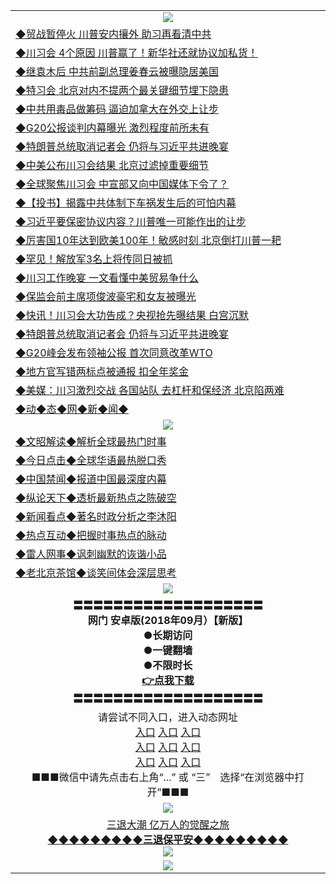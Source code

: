 <table>
  <tr>
    <td align=center><img src="https://github.com/gyhhx/image-upload/blob/master/20180612%20(14).jpg" /></td>
  </tr>
   <tr>
<td align=left>
<a href="http://puduzs.zg.irka.io/oo.aspx?name=c994215&key=l9gs164o&from=gy">◆贸战暂停火 川普安内攘外 助习再看清中共</a><br/>
</td>
   </tr>
 <tr>
<td align=left>
<a href="http://h127k43d.zg.irka.io/oo.aspx?name=c994211&key=l9gs164o&from=gy">◆川习会 4个原因 川普赢了！新华社还就协议加私货！</a><br/></td>
  </tr>
  <tr>
<td align=left>
<a href="http://147l43d.zg.irka.io/oo.aspx?name=c994223&key=l9gs164o&from=gy">◆继袁木后 中共前副总理姜春云被曝隐居美国</a><br/></td>
 </tr>
  <tr>
<td align=left>
<a href="http://h18443d.zg.irka.io/oo.aspx?name=c994255&key=l9gs164o&from=gy">◆特习会 北京对内不提两个最关键细节埋下隐患</a><br/></td>
 </tr>
   <tr>
<td align=left>
<a href="http://h124l43d.zg.irka.io/oo.aspx?name=c994259&key=l9gs164o&from=gy">◆中共用毒品做筹码 逼迫加拿大在外交上让步</a><br/></td>
   </tr> 
  <tr>
<td align=left>
<a href="http://1l2443d.zg.irka.io/oo.aspx?name=c994118&key=l9gs164o&from=gy">◆G20公报谈判内幕曝光 激烈程度前所未有</a><br/></td>
  </tr> 
 <tr>
<td align=left>
<a href="http://813443d.zg.irka.io/oo.aspx?name=c994043&key=l9gs164o&from=gy">◆特朗普总统取消记者会 仍将与习近平共进晚宴</a><br/>
</td>
   </tr>
 <tr>
<td align=left>
<a href="http://h682hf3d.zg.irka.io/oo.aspx?name=c994217&key=l9gs164o&from=gy">◆中美公布川习会结果 北京过滤掉重要细节</a><br/>
</td>
   </tr>
 <tr>
<td align=left>
<a href="http://224843d.zg.irka.io/oo.aspx?name=c994188&key=l9gs164o&from=gy">◆全球聚焦川习会 中宣部又向中国媒体下令了？</a><br/></td>
  </tr>
  <tr>
<td align=left>
<a href="http://324l43d.zg.irka.io/oo.aspx?name=c994185&key=l9gs164o&from=gy">◆【投书】揭露中共体制下车祸发生后的可怕内幕</a><br/></td>
 </tr>
   <tr>
<td align=left>
<a href="http://puduzs.zg.irka.io/oo.aspx?name=c994011&key=l9gs164o&from=gy">◆习近平要保密协议内容？川普唯一可能作出的让步</a><br/>
</td>
   </tr>
 <tr>
<td align=left>
<a href="http://h127k43d.zg.irka.io/oo.aspx?name=c994017&key=l9gs164o&from=gy">◆厉害国10年达到欧美100年！敏感时刻 北京倒打川普一耙</a><br/></td>
  </tr>
  <tr>
<td align=left>
<a href="http://147l43d.zg.irka.io/oo.aspx?name=c993873&key=l9gs164o&from=gy">◆罕见！解放军3名上将传同日被抓</a><br/></td>
 </tr>
  <tr>
<td align=left>
<a href="http://h18443d.zg.irka.io/oo.aspx?name=c994054&key=l9gs164o&from=gy">◆川习工作晚宴 一文看懂中美贸易争什么</a><br/></td>
 </tr>
   <tr>
<td align=left>
<a href="http://h124l43d.zg.irka.io/oo.aspx?name=c994028&key=l9gs164o&from=gy">◆保监会前主席项俊波豪宅和女友被曝光</a><br/></td>
   </tr> 
  <tr>
<td align=left>
<a href="http://1l2443d.zg.irka.io/oo.aspx?name=c994084&key=l9gs164o&from=gy">◆快讯！川习会大功告成？央视抢先曝结果 白宫沉默</a><br/></td>
  </tr> 
 <tr>
<td align=left>
<a href="http://813443d.zg.irka.io/oo.aspx?name=c994043&key=l9gs164o&from=gy">◆特朗普总统取消记者会 仍将与习近平共进晚宴</a><br/>
</td>
   </tr>
 <tr>
<td align=left>
<a href="http://h682hf3d.zg.irka.io/oo.aspx?name=c994046&key=l9gs164o&from=gy">◆G20峰会发布领袖公报 首次同意改革WTO</a><br/>
</td>
   </tr>
 <tr>
<td align=left>
<a href="http://224843d.zg.irka.io/oo.aspx?name=c994052&key=l9gs164o&from=gy">◆地方官写错两标点被通报 扣全年奖金</a><br/></td>
  </tr>
  <tr>
<td align=left>
<a href="http://324l43d.zg.irka.io/oo.aspx?name=c994006&key=l9gs164o&from=gy">◆美媒：川习激烈交战 各国站队 去杠杆和保经济 北京陷两难</a><br/></td>
 </tr>
   <tr>
<td align=left>
<a href="http://h623ehd.zg.irka.io/oo.aspx?name=c841287&key=l9gs164o&from=gy">◆动◆态◆网◆新◆闻◆</a><br/></td>
  </tr>
    <tr>
    <td align=center><img src="https://github.com/gyhhx/image-upload/blob/master/20180612%20(61).jpg" /></td>
  </tr>
  <tr>
   <td align=left>
<a href="http://a44r3d.zg.irka.io/oo.aspx?name=c816857&key=l9gs164o&from=gy&tag=9973110">◆文昭解读◆解析全球最热门时事</a><br/>
    </td>
  </tr>
   <tr>
   <td align=left> 
<a href="http://a443d.zg.irka.io/oo.aspx?name=c816850&key=l9gs164o&from=gy&tag=9877">◆今日点击◆全球华语最热脱口秀</a><br/>
    </td>
  </tr>
  <tr>
  <td align=left>
<a href="http://h2rt443d.zg.irka.io/oo.aspx?name=c816860&key=l9gs164o&from=gy&tag=99733110">◆中国禁闻◆报道中国最深度内幕</a><br/>
   </tr>
  <tr>
     <td align=left>
<a href="http://h2er443d.zg.irka.io/oo.aspx?name=c816855&key=l9gs164o&from=gy&tag=997110">◆纵论天下◆透析最新热点之陈破空</a><br/>
   </tr>
   <tr>
      <td align=left>
<a href="http://h24fe43d.zg.irka.io/oo.aspx?name=c838308&key=l9gs164o&from=gy&tag=9973110">◆新闻看点◆著名时政分析之李沐阳</a><br/>
   </tr>
   <tr>
     <td align=left>
<a href="http://h4er4f3d.zg.irka.io/oo.aspx?name=c816852&key=l9gs164o&from=gy&tag=9733110">◆热点互动◆把握时事热点的脉动</a><br/>
   </tr>
   <tr>
      <td align=left>
<a href="http://h24e4f3d.zg.irka.io/oo.aspx?name=c816694&key=l9gs164o&from=gy&tag=93310">◆雷人网事◆讽刺幽默的诙谐小品</a><br/>
   </tr>
   <tr>
    <td align=left>
<a href="http://h2g4r43d.zg.irka.io/oo.aspx?name=c816650&key=l9gs164o&from=gy&tag=9973110">◆老北京茶馆◆谈笑间体会深层思考</a><br/>
   </tr>
   <tr>
  <td align=center><img src="https://github.com/gyhhx/image-upload/blob/master/%E7%BD%91%E9%97%A8%E6%8E%A8%E5%B9%BF%E5%9B%BE-43.jpg" />
  </td>
  </tr>
   <tr>
    <td align=center>
 <b>〓〓〓〓〓〓〓〓〓〓〓〓〓〓〓〓〓〓〓<br/>网门 安卓版(2018年09月）【新版】<br/> ●长期访问<br/> ●一键翻墙<br/>  ●不限时长<br/> 
 <a href="https://share.weiyun.com/5II1RNH">👉<b>点我下载</a><br/>〓〓〓〓〓〓〓〓〓〓〓〓〓〓〓〓〓〓〓<br/>
    </td>
    </tr>
   <tr>
    <td align=center>请尝试不同入口，进入动态网址<br/>
     <a href="https://s3.us-east-2.amazonaws.com/ogateh/show.htm?from=gy">入口</a>
      <a href="https://s3.eu-west-2.amazonaws.com/ogatel/show.htm?from=gy">入口</a>
      <a href="https://s3.amazonaws.com/ogate/show.htm?from=oGateg">入口</a><br/>
      <a href="https://s3.ap-northeast-2.amazonaws.com/ogates/show.htm?from=gy">入口</a>
      <a href="https://s3.eu-central-1.amazonaws.com/ogatef/show.htm?from=gy">入口</a>
      <a href="https://s3.ap-south-1.amazonaws.com/ogatem/show.htm?from=gy">入口</a><br/>
      <a href="https://s3-us-west-1.amazonaws.com/ogaten/show.htm?from=gy">入口</a>
      <a href="https://s3.ca-central-1.amazonaws.com/ogatec/show.htm?from=gy">入口</a>
      <a href="https://s3-ap-northeast-1.amazonaws.com/ogatet/show.htm?from=gy">入口</a><br/>
      ■■■微信中请先点击右上角“...” 或 “三”　选择“在浏览器中打开”■■■<b><br/>
    </td>
  </tr>
  <tr>
    <td align=center><img src="https://github.com/gyhhx/image-upload/blob/master/3.jpg" /> </td>
</tr>
  <tr>  
  <td align=center>
  <a href="http://h2243d.zg.irka.io/oo.aspx?name=c894205&key=l9gs164o&from=gy&tag=9973110">三退大潮 亿万人的觉醒之旅</a><br/>
      <a href="http://wj2443d.zg.irka.io/oo.aspx?name=ogQuit.aspx&key=l9gs164o&from=gy"><b>◆◆◆◆◆◆◆◆◆三退保平安◆◆◆◆◆◆◆◆◆<br/></a>
      <img src="https://github.com/gyhhx/image-upload/blob/master/3t.jpg" /><br/>
      </td>
  </tr>
   <tr>
    <td align=center><img src="https://raw.githubusercontent.com/oGate2/Up/master/oGate_640.jpg"/></td>
  </tr>
</table>
